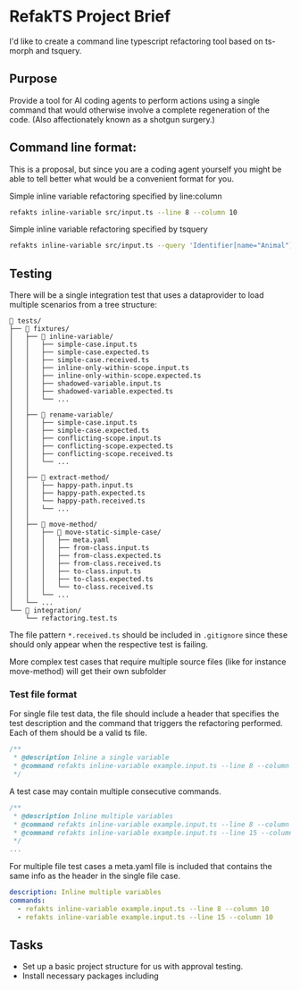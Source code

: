 # RefakTS Project Brief

I'd like to create a command line typescript refactoring tool based on ts-morph and tsquery. 

## Purpose

Provide a tool for AI coding agents to perform actions using a single command that
would otherwise involve a complete regeneration of the code. (Also affectionately 
known as a shotgun surgery.)

## Command line format:

This is a proposal, but since you are a coding agent yourself you might be able to
tell better what would be a convenient format for you.

Simple inline variable refactoring specified by line:column
```bash
refakts inline-variable src/input.ts --line 8 --column 10
```

Simple inline variable refactoring specified by tsquery
```bash
refakts inline-variable src/input.ts --query 'Identifier[name="Animal"]'
```

## Testing

There will be a single integration test that uses a dataprovider to load multiple scenarios
from a tree structure:

```
📁 tests/
├── 📁 fixtures/
│   ├── 📁 inline-variable/
│   │   ├── simple-case.input.ts
│   │   ├── simple-case.expected.ts
│   │   ├── simple-case.received.ts           
│   │   ├── inline-only-within-scope.input.ts
│   │   ├── inline-only-within-scope.expected.ts
│   │   ├── shadowed-variable.input.ts
│   │   ├── shadowed-variable.expected.ts
│   │   └── ...
│   │
│   ├── 📁 rename-variable/
│   │   ├── simple-case.input.ts
│   │   ├── simple-case.expected.ts
│   │   ├── conflicting-scope.input.ts
│   │   ├── conflicting-scope.expected.ts
│   │   ├── conflicting-scope.received.ts
│   │   └── ... 
│   │
│   ├── 📁 extract-method/
│   │   ├── happy-path.input.ts
│   │   ├── happy-path.expected.ts
│   │   └── happy-path.received.ts
│   │   └── ...
│   │
│   ├── 📁 move-method/
│   │   ├── 📁 move-static-simple-case/
│   │   │   ├── meta.yaml
│   │   │   ├── from-class.input.ts
│   │   │   ├── from-class.expected.ts
│   │   │   ├── from-class.received.ts
│   │   │   ├── to-class.input.ts
│   │   │   ├── to-class.expected.ts
│   │   │   └── to-class.received.ts
│   │   └── ...
│   └── ...
└── 📁 integration/
    └── refactoring.test.ts
```

The file pattern `*.received.ts` should be included in `.gitignore` since these should only 
appear when the respective test is failing.

More complex test cases that require multiple source files (like for instance move-method)
will get their own subfolder 

### Test file format

For single file test data, the file should include a header that specifies the test 
description and the command that triggers the refactoring performed. Each of them 
should be a valid ts file.

```ts
/**
 * @description Inline a single variable
 * @command refakts inline-variable example.input.ts --line 8 --column 10
 */
```

A test case may contain multiple consecutive commands. 
```ts
/**
 * @description Inline multiple variables
 * @command refakts inline-variable example.input.ts --line 8 --column 10
 * @command refakts inline-variable example.input.ts --line 15 --column 10
 */
...
```

For multiple file test cases a meta.yaml file is included that contains the same info 
as the header in the single file case. 

```yaml
description: Inline multiple variables
commands:
  - refakts inline-variable example.input.ts --line 8 --column 10
  - refakts inline-variable example.input.ts --line 15 --column 10
```

## Tasks

- Set up a basic project structure for us with approval testing.
- Install necessary packages including 